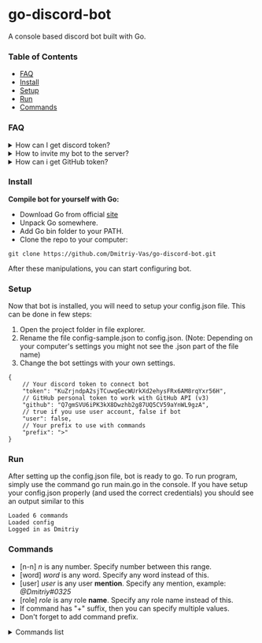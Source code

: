 # go-discord-bot

A console based discord bot built with Go.

### Table of Contents

+ [FAQ](https://github.com/Dmitriy-Vas/go-discord-bot#FAQ)
+ [Install](https://github.com/Dmitriy-Vas/go-discord-bot#Install)
+ [Setup](https://github.com/Dmitriy-Vas/go-discord-bot#Setup)
+ [Run](https://github.com/Dmitriy-Vas/go-discord-bot#Run)
+ [Commands](https://github.com/Dmitriy-Vas/go-discord-bot#Commands)

### FAQ

<details>
<summary>How can I get discord token?</summary>

__User token:__
+ Run your internet browser.
+ Go to the `https://discordapp.com/` site.
+ Open developer tools in your browser (Ctrl^Shift^I).
+ Sign in to your account.
+ Open local storage in dev-tools.
+ Find the "token" scope and copy value.

__Bot token:__
+ Run your internet browser.
+ Go to the `https://discordapp.com/developers/applications/` site.
---
+ __If you already have a bot__:
    + Select your application.
    + Go to the "Bot" page.
    + Below "Username" in the "Token" field, click to the "Copy".
+ __If you don't have a bot__:
    + At the upper right corner click to the "New Application" button.
    + Specify any name to your bot.
    + ^See how to get token if you already have a bot^
---
</details>

<details>
<summary>How to invite my bot to the server?</summary>

+ Run your internet browser.
+ Go to the `https://discordapp.com/developers/applications/` site.
+ Select your application.
+ Below "Name" in the "Client ID" field, click to the "Copy".
+ Put your Client ID instead of "CLIENTID" in this link:
`https://discordapp.com/oauth2/authorize?client_id=CLIENTID&scope=bot`
+ If you want to add a bot without any permissions, then just use link from above and invite bot to your server.
+ If you need permissions, then go to the "Bot" page and scroll to the bottom, then check scopes.
+ Now copy your "Permissions Integer", put your Client ID instead of "CLIENTID" and Permissions Integer instead of "PERMISSIONS" in this link:
`https://discordapp.com/oauth2/authorize?client_id=CLIENTID&scope=bot&permissions=PERMISSIONS`
+ Use this link and invite bot to your server.
</details>

<details>
<summary>How can i get GitHub token?</summary>

+ You need available GitHub account.
+ Login in to the GitHub [site](https://github.com/).
+ In the upper right corner click to the your avatar and open menu.
+ Select settings and scroll to the bottom.
+ Select developer settings and go to the personal access tokens.
+ Generate new token (without any scope) and paste its in the `config.json`.
</details>

### Install

__Compile bot for yourself with Go:__

+ Download Go from official [site](https://golang.org/)
+ Unpack Go somewhere.
+ Add Go bin folder to your PATH.
+ Clone the repo to your computer:

```
git clone https://github.com/Dmitriy-Vas/go-discord-bot.git
```

After these manipulations, you can start configuring bot.

### Setup

Now that bot is installed, you will need to setup your config.json file. This can be done in few steps:

1. Open the project folder in file explorer.
2. Rename the file config-sample.json to config.json. (Note: Depending on your computer's settings you might not see the .json part of the file name)
3. Change the bot settings with your own settings.

```
{
    // Your discord token to connect bot
    "token": "KuZrjndpA2sjTCuwqGecWUrkXd2ehysFRx6AM8rqYxr56H",
    // GitHub personal token to work with GitHub API (v3)
    "github": "Q7gmSVU6iPK3kX8Dwzhb2g87UQ5CV59aYnWL9gzA",
    // true if you use user account, false if bot
    "user": false,
    // Your prefix to use with commands
    "prefix": ">"
}
```

### Run

After setting up the config.json file, bot is ready to go. To run program, simply use the command go run main.go in the console.
If you have setup your config.json properly (and used the correct credentials) you should see an output similar to this

```
Loaded 6 commands
Loaded config
Logged in as Dmitriy
```

### Commands

+ [n-n] *n* is any number. Specify number between this range.
+ [word] *word* is any word. Specify any word instead of this.
+ [user] *user* is any user **mention**. Specify any mention, example: *@Dmitriy#0325*
+ [role] *role* is any role **name**. Specify any role name instead of this.
+ If command has "+" suffix, then you can specify multiple values.
+ Don't forget to add command prefix.

<details>
<summary>Commands list</summary>

+ help
    - Shows list of commands
+ ping
    - Responds with "pong"
+ clear [0-100] [user]
    - Removes specified amount of last messages in the current channel
    - Optionally: delete messages from mentioned user
+ role [user]+ [role]
    - Adds or removes roles from specified users
+ projects [word]
    - Shows list of projects from specified GitHub username
+ stars [word]
    - Shows how many stars developer have in its GitHub projects
</details>
